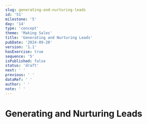 ```yaml
---
slug: generating-and-nurturing-leads
id: '51'
milestone: '5'
day: '14'
type: 'concept'
theme: 'Making Sales'
title: 'Generating and Nurturing Leads'
pubDate: '2024-09-20'
version: '1.1'
hasExercise: true
sequence: '5'
isPublished: false
status: 'draft'
next: ' '
previous: ' '
dataRef: ' '
author: ' '
note: ' '
---
```

# Generating and Nurturing Leads